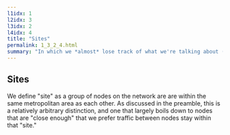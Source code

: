 ```yaml
---
l1idx: 1
l2idx: 3
l3idx: 2
l4idx: 4
title: "Sites"
permalink: 1_3_2_4.html
summary: "In which we *almost* lose track of what we're talking about (again)"
---
```


## Sites

We define "site" as a group of nodes on the network are are within the same metropolitan area as each other.  As discussed in the preamble, this is a relatively arbitrary distinction, and one that largely boils down to nodes that are "close enough" that we prefer traffic between nodes stay within that "site."


